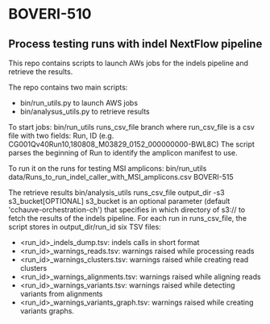 # BOVERI-510
## Process testing runs with indel NextFlow pipeline

This repo contains scripts to launch AWs jobs for the indels pipeline and
retrieve the results.

The repo contains two main scripts:
- bin/run_utils.py to launch AWS jobs
- bin/analysus_utils.py to retrieve results

To start jobs:
bin/run_utils runs_csv_file branch
where run_csv_file is a csv file with two fields: Run, ID
(e.g. CG001Qv40Run10,180808_M03829_0152_000000000-BWL8C)
The script parses the beginning of Run to identify the amplicon manifest to use.

To run it on the runs for testing MSI amplicons:
bin/run_utils data/Runs_to_run_indel_caller_with_MSI_amplicons.csv BOVERI-515

The retrieve results
bin/analysis_utils runs_csv_file output_dir -s3 s3_bucket[OPTIONAL]
s3_bucket is an optional parameter (default 'cchauve-orchestration-ch')
that specifies in which directory of s3:// to fetch the results of the indels
pipeline.
For each run in runs_csv_file, the script stores in output_dir/run_id six TSV
files:
- <run_id>_indels_dump.tsv: indels calls in short format
- <run_id>_warnings_reads.tsv: warnings raised while processing reads
- <run_id>_warnings_clusters.tsv: warnings raised while creating read clusters
- <run_id>_warnings_alignments.tsv: warnings raised while aligning reads
- <run_id>_warnings_variants.tsv: warnings raised while detecting variants from
  alignments
- <run_id>_warnings_variants_graph.tsv: warnings raised while creating variants
  graphs.
